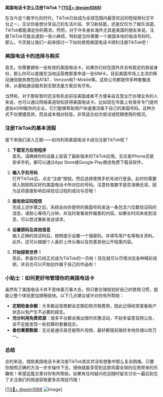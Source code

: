 **美国电话卡怎么注册TikTok？[[TG💪+ @esim1088](https://t.me/s/esim1088)]**

在当今这个数字化的时代，TikTok已经成为全球范围内最受欢迎的短视频社交平台之一。无论你是想分享自己的生活片段、学习新技能，还是仅仅为了娱乐消遣，TikTok都能满足你的需求。然而，对于许多身处海外尤其是美国的朋友来说，注册TikTok可能会遇到一些小麻烦，特别是当你需要一个美国本地的电话号码时。那么，今天就让我们一起来探讨一下如何使用美国电话卡顺利注册TikTok吧！

### 美国电话卡的选择与购买

首先，你需要拥有一张有效的美国电话卡。如果你已经在国外并且有稳定的居留身份，那么你可以直接在当地运营商那里申请一张SIM卡。目前美国市场上主流的移动通信服务商包括AT&T、Verizon和T-Mobile等。这些公司都提供多种套餐选择，从基础通话服务到无限流量方案应有尽有。

当然啦，对于那些暂时还没有机会前往美国或者不方便亲自去营业厅办理业务的人来说，也可以通过网络渠道轻松获得美国电话卡。比如现在市面上有很多专门提供虚拟eSIM服务的企业，它们能够帮助用户快速激活属于自己的美国号码。这种方式不仅便捷高效，而且成本相对较低，非常适合初次尝试或短期使用的情况。

### 注册TikTok的基本流程

接下来我们进入正题——如何利用美国电话卡成功注册TikTok呢？

1. **下载官方应用程序**  
   首先，请确保你的设备上安装了最新版本的TikTok应用。无论是iPhone还是安卓手机，都可以通过App Store或Google Play商店免费下载该软件。

2. **输入手机号码**  
   打开TikTok后，点击“注册”按钮，然后选择使用手机号进行登录。此时你需要填入刚刚购买好的美国电话卡所对应的号码。注意检查数字是否准确无误，因为这将直接影响后续验证过程的成功与否哦！

3. **接收验证码短信**  
   完成上述步骤之后，系统会向你提供的美国号码发送一条包含六位数验证码的消息。请耐心等待几分钟，并及时查看收件箱里的内容。如果长时间未收到消息，可以尝试重新发送请求。

4. **设置密码及其他信息**  
   输入正确的验证码后，按照提示设置一个强密码，并填写用户名等相关资料。此外，还可以根据个人喜好上传头像以及完善其他公开档案内容。

5. **开始探索世界！**  
   至此，恭喜你已经正式成为TikTok的一员啦！现在就可以尽情浏览各种精彩视频，并且也可以开始创作属于自己的作品啦！

### 小贴士：如何更好地管理你的美国电话卡

虽然有了美国电话卡并不意味着万事大吉，但只要合理规划好自己的使用习惯，就能让整个体验更加顺畅愉快。以下几点建议或许对你有所帮助：

- **定期检查余额**：大多数运营商都会定期扣除月租费用，因此记得经常查看账户状态以免产生不必要的超支。
- **充分利用免费资源**：很多平台都会推出限时优惠活动，不妨多留意官网公告，说不定能发现一些划算的套餐组合。
- **备份重要数据**：无论是通讯录还是照片视频，最好都提前做好本地存储以防万一。

### 总结

总的来说，借助美国电话卡来注册TikTok其实并没有想象中那么复杂困难。只要你按照正确的方法一步步操作下去，很快就能享受到这款风靡全球的应用带来的乐趣啦！希望这篇文章对你有所帮助，如果有任何疑问欢迎随时留言讨论～最后别忘了关注我们的频道获取更多实用技巧哦！

[[TG💪+ @esim1088](https://t.me/s/esim1088) ![Image](https://i.postimg.cc/4NQfJmqS/Snipaste-2025-05-13-00-14-12.png)]
